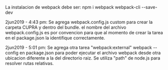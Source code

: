 La instalacion de webpack debe ser:
npm i webpack webpack-cli --save-dev

2jun2019 - 4:43 pm:
Se agrega webpack.config.js custom para crear la carpeta CUPRA y dentro del bundle.
el nombre del archivo webpack.config.js es por convencion para que al momento de 
crear la tarea en el package.json la identifique correctamente.

2jun2019 - 5:01 pm:
Se agrega otra tarea "webpack:external" webpack --config en package.json para poder ejecutar el archivo webpack desde otra ubicacion diferente a la del directorio raiz.
Se utiliza "path" de node.js para resolver rutas relativas.



